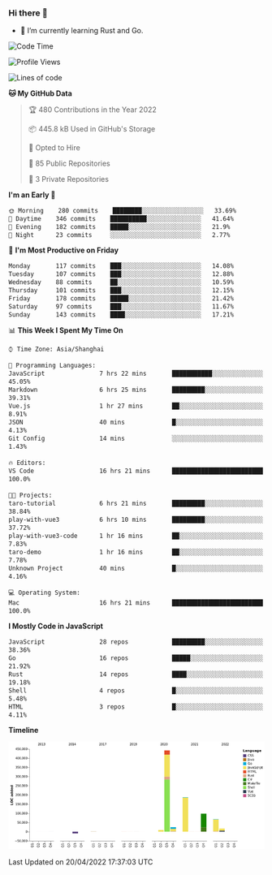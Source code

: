 ### Hi there 👋

- 🌱 I’m currently learning Rust and Go.

<!--START_SECTION:waka-->
![Code Time](http://img.shields.io/badge/Code%20Time-338%20hrs%2022%20mins-blue)

![Profile Views](http://img.shields.io/badge/Profile%20Views-6-blue)

![Lines of code](https://img.shields.io/badge/From%20Hello%20World%20I%27ve%20Written-844%20Thousand%20lines%20of%20code-blue)

**🐱 My GitHub Data** 

> 🏆 480 Contributions in the Year 2022
 > 
> 📦 445.8 kB Used in GitHub's Storage 
 > 
> 💼 Opted to Hire
 > 
> 📜 85 Public Repositories 
 > 
> 🔑 3 Private Repositories  
 > 
**I'm an Early 🐤** 

```text
🌞 Morning    280 commits    ████████░░░░░░░░░░░░░░░░░   33.69% 
🌆 Daytime    346 commits    ██████████░░░░░░░░░░░░░░░   41.64% 
🌃 Evening    182 commits    █████░░░░░░░░░░░░░░░░░░░░   21.9% 
🌙 Night      23 commits     ░░░░░░░░░░░░░░░░░░░░░░░░░   2.77%

```
📅 **I'm Most Productive on Friday** 

```text
Monday       117 commits    ███░░░░░░░░░░░░░░░░░░░░░░   14.08% 
Tuesday      107 commits    ███░░░░░░░░░░░░░░░░░░░░░░   12.88% 
Wednesday    88 commits     ██░░░░░░░░░░░░░░░░░░░░░░░   10.59% 
Thursday     101 commits    ███░░░░░░░░░░░░░░░░░░░░░░   12.15% 
Friday       178 commits    █████░░░░░░░░░░░░░░░░░░░░   21.42% 
Saturday     97 commits     ███░░░░░░░░░░░░░░░░░░░░░░   11.67% 
Sunday       143 commits    ████░░░░░░░░░░░░░░░░░░░░░   17.21%

```


📊 **This Week I Spent My Time On** 

```text
⌚︎ Time Zone: Asia/Shanghai

💬 Programming Languages: 
JavaScript               7 hrs 22 mins       ███████████░░░░░░░░░░░░░░   45.05% 
Markdown                 6 hrs 25 mins       █████████░░░░░░░░░░░░░░░░   39.31% 
Vue.js                   1 hr 27 mins        ██░░░░░░░░░░░░░░░░░░░░░░░   8.91% 
JSON                     40 mins             █░░░░░░░░░░░░░░░░░░░░░░░░   4.13% 
Git Config               14 mins             ░░░░░░░░░░░░░░░░░░░░░░░░░   1.43%

🔥 Editors: 
VS Code                  16 hrs 21 mins      █████████████████████████   100.0%

🐱‍💻 Projects: 
taro-tutorial            6 hrs 21 mins       █████████░░░░░░░░░░░░░░░░   38.84% 
play-with-vue3           6 hrs 10 mins       █████████░░░░░░░░░░░░░░░░   37.72% 
play-with-vue3-code      1 hr 16 mins        ██░░░░░░░░░░░░░░░░░░░░░░░   7.83% 
taro-demo                1 hr 16 mins        ██░░░░░░░░░░░░░░░░░░░░░░░   7.78% 
Unknown Project          40 mins             █░░░░░░░░░░░░░░░░░░░░░░░░   4.16%

💻 Operating System: 
Mac                      16 hrs 21 mins      █████████████████████████   100.0%

```

**I Mostly Code in JavaScript** 

```text
JavaScript               28 repos            █████████░░░░░░░░░░░░░░░░   38.36% 
Go                       16 repos            █████░░░░░░░░░░░░░░░░░░░░   21.92% 
Rust                     14 repos            ████░░░░░░░░░░░░░░░░░░░░░   19.18% 
Shell                    4 repos             █░░░░░░░░░░░░░░░░░░░░░░░░   5.48% 
HTML                     3 repos             █░░░░░░░░░░░░░░░░░░░░░░░░   4.11%

```


**Timeline**

![Chart not found](https://raw.githubusercontent.com/elton/elton/main/charts/bar_graph.png) 


 Last Updated on 20/04/2022 17:37:03 UTC
<!--END_SECTION:waka-->

<!--
**elton/elton** is a ✨ _special_ ✨ repository because its `README.md` (this file) appears on your GitHub profile.

Here are some ideas to get you started:

- 🔭 I’m currently working on ...
- 🌱 I’m currently learning ...
- 👯 I’m looking to collaborate on ...
- 🤔 I’m looking for help with ...
- 💬 Ask me about ...
- 📫 How to reach me: ...
- 😄 Pronouns: ...
- ⚡ Fun fact: ...
-->

